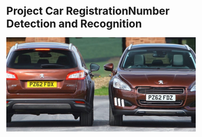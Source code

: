 # Project Car RegistrationNumber Detection and Recognition

![Input Image](https://github.com/Ali-Rizvi-1/Project-Car-RegistrationNumber-Detection-and-Recognition/blob/main/Car-Plates-test-image.jpg)
 
